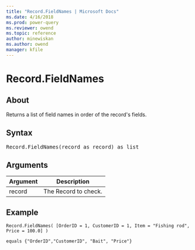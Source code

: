 ```yaml
---
title: "Record.FieldNames | Microsoft Docs"
ms.date: 4/16/2018
ms.prod: power-query
ms.reviewer: owend
ms.topic: reference
author: minewiskan
ms.author: owend
manager: kfile
---
```

# Record.FieldNames

  
## About  
Returns a list of field names in order of the record's fields.  
  
## Syntax

<pre>
Record.FieldNames(record as record) as list  
</pre>
  
## Arguments  
  
|Argument|Description|  
|------------|---------------|  
|record|The Record to check.|  
  
## Example  
  
```powerquery-m
Record.FieldNames( [OrderID = 1, CustomerID = 1, Item = "Fishing rod", Price = 100.0] )  
```  
  
```powerquery-m 
equals {"OrderID","CustomerID", "Bait", "Price"}  
```  

